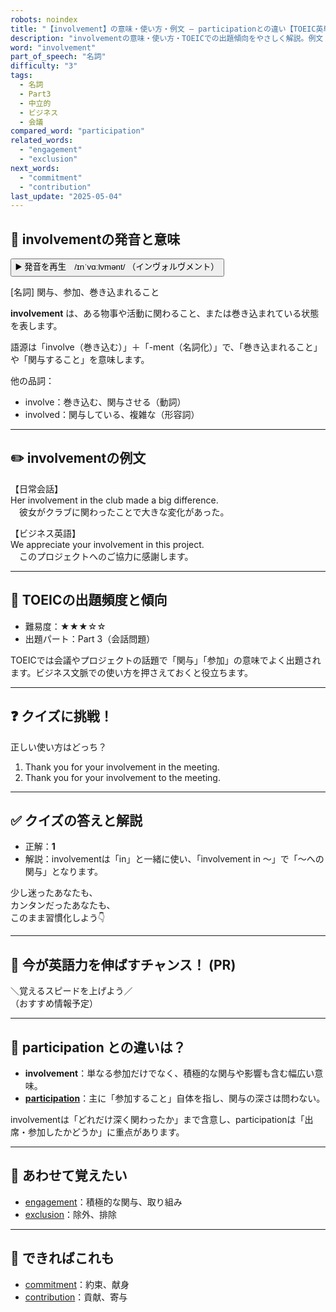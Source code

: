 ```yaml
---
robots: noindex
title: "【involvement】の意味・使い方・例文 ― participationとの違い【TOEIC英単語】"
description: "involvementの意味・使い方・TOEICでの出題傾向をやさしく解説。例文・クイズ付きでparticipationとの違いもわかりやすく学べます。"
word: "involvement"
part_of_speech: "名詞"
difficulty: "3"
tags:
  - 名詞
  - Part3
  - 中立的
  - ビジネス
  - 会議
compared_word: "participation"
related_words:
  - "engagement"
  - "exclusion"
next_words:
  - "commitment"
  - "contribution"
last_update: "2025-05-04"
---
```


## 🔰 involvementの発音と意味

<button class="play-audio" onclick="playTTS('involvement')">
  <span class="play-audio-main">
    ▶️ 発音を再生　/ɪnˈvɑːlvmənt/
  </span>
  <span class="play-audio-sub">
    （インヴォルヴメント）
  </span>
</button>

[名詞] 関与、参加、巻き込まれること

**involvement** は、ある物事や活動に関わること、または巻き込まれている状態を表します。

語源は「involve（巻き込む）」＋「-ment（名詞化）」で、「巻き込まれること」や「関与すること」を意味します。

他の品詞：  
- involve：巻き込む、関与させる（動詞）
- involved：関与している、複雑な（形容詞）

---

## ✏️ involvementの例文

【日常会話】  
Her involvement in the club made a big difference.  
　彼女がクラブに関わったことで大きな変化があった。

【ビジネス英語】  
We appreciate your involvement in this project.  
　このプロジェクトへのご協力に感謝します。

---

## 🎯 TOEICの出題頻度と傾向

- 難易度：★★★☆☆
- 出題パート：Part 3（会話問題）

TOEICでは会議やプロジェクトの話題で「関与」「参加」の意味でよく出題されます。ビジネス文脈での使い方を押さえておくと役立ちます。

---

## ❓ クイズに挑戦！

正しい使い方はどっち？

1. Thank you for your involvement in the meeting.  
2. Thank you for your involvement to the meeting.

---

## ✅ クイズの答えと解説

- 正解：**1**
- 解説：involvementは「in」と一緒に使い、「involvement in ～」で「～への関与」となります。

少し迷ったあなたも、  
カンタンだったあなたも、  
このまま習慣化しよう👇️

---

## 🚀 今が英語力を伸ばすチャンス！ (PR)

<div class="info-center">
＼覚えるスピードを上げよう／<br>  
（おすすめ情報予定）
</div>

---

## 🤔  participation との違いは？

- **involvement**：単なる参加だけでなく、積極的な関与や影響も含む幅広い意味。
- **[participation](/participation)**：主に「参加すること」自体を指し、関与の深さは問わない。

involvementは「どれだけ深く関わったか」まで含意し、participationは「出席・参加したかどうか」に重点があります。

---

## 🧩 あわせて覚えたい

- [engagement](/engagement)：積極的な関与、取り組み
- [exclusion](/exclusion)：除外、排除

---

## 📖 できればこれも

- [commitment](/commitment)：約束、献身
- [contribution](/contribution)：貢献、寄与

<!-- cvid: aid29_bid17 -->
